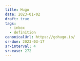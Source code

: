 ```yaml
---
title: Hugo
date: 2023-01-02
draft: true
tags:
  - inbox
  - definition
canonicalUrl: https://gohugo.io/
sr-due: 2023-03-17
sr-interval: 4
sr-ease: 272
---
```

